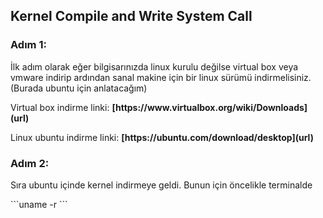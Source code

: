 ## Kernel Compile and Write System Call   

<h3>
  Adım 1:
</h3>
<p>
  İlk adım olarak eğer bilgisarınızda linux kurulu değilse virtual box veya vmware indirip ardından sanal makine için bir linux sürümü indirmelisiniz.(Burada ubuntu için anlatacağım)  
</p> 
<p>
Virtual box indirme linki:   
<b>
  [https://www.virtualbox.org/wiki/Downloads](url)
</b>  
</p>
<p>
Linux ubuntu indirme linki:  
   <b>
    [https://ubuntu.com/download/desktop](url)  
  </b>
</p>  
<h3>
  Adım 2:
</h3>
<p>
  Sıra ubuntu içinde kernel indirmeye geldi. Bunun için öncelikle terminalde
</p>  
```uname -r ```
